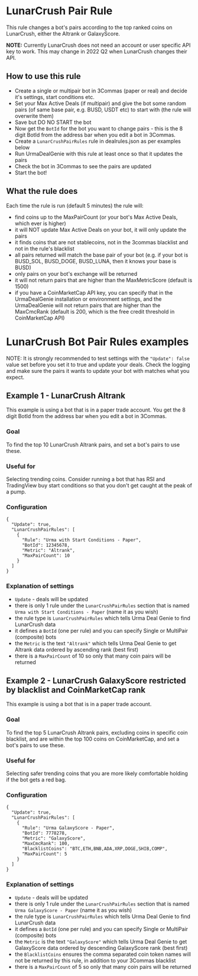 # LunarCrush Pair Rule
This rule changes a bot's pairs according to the top ranked coins on LunarCrush, either the Altrank or GalaxyScore. 

**NOTE:** Currently LunarCrush does not need an account or user specific API key to work. This may change in 2022 Q2 when LunarCrush changes their API.

## How to use this rule
- Create a single or multipair bot in 3Commas (paper or real) and decide it's settings, start conditions etc.
- Set your Max Active Deals (if multipair) and give the bot some random pairs (of same base pair, e.g. BUSD, USDT etc) to start with (the rule will overwrite them)
- Save but DO NO START the bot
- Now get the `BotId` for the bot you want to change pairs - this is the 8 digit BotId from the address bar when you edit a bot in 3Commas.
- Create a `LunarCrushPairRules` rule in dealrules.json as per examples below
- Run UrmaDealGenie with this rule at least once so that it updates the pairs
- Check the bot in 3Commas to see the pairs are updated
- Start the bot!

## What the rule does
Each time the rule is run (default 5 minutes) the rule will:
- find coins up to the MaxPairCount (or your bot's Max Active Deals, which ever is higher)
- it will NOT update Max Active Deals on your bot, it will only update the pairs
- it finds coins that are not stablecoins, not in the 3commas blacklist and not in the rule's blacklist
- all pairs returned will match the base pair of your bot (e.g. if your bot is BUSD_SOL, BUSD_DOGE, BUSD_LUNA, then it knows your base is BUSD)
- only pairs on your bot's exchange will be returned
- it will not return pairs that are higher than the MaxMetricScore (default is 1500)
- if you have a CoinMarketCap API key, you can specify that in the UrmaDealGenie installation or environment settings, and the UrmaDealGenie will not return pairs that are higher than the MaxCmcRank (default is 200, which is the free credit threshold in CoinMarketCap API)

# LunarCrush Bot Pair Rules examples

NOTE: It is strongly recommended to test settings with the `"Update": false` value set before you set it to true and update your deals. Check the logging and make sure the pairs it wants to update your bot with matches what you expect.

## Example 1 - LunarCrush Altrank 
This example is using a bot that is in a paper trade account. You get the 8 digit BotId from the address bar when you edit a bot in 3Commas.

### Goal
To find the top 10 LunarCrush Altrank pairs, and set a bot's pairs to use these.

### Useful for
Selecting trending coins. Consider running a bot that has RSI and TradingView buy start conditions so that you don't get caught at the peak of a pump.

### Configuration
```
{
  "Update": true,
  "LunarCrushPairRules": [
    {
      "Rule": "Urma with Start Conditions - Paper",
      "BotId": 12345678,
      "Metric": "Altrank",
      "MaxPairCount": 10
    }
  ]
}
```

### Explanation of settings
- `Update` - deals will be updated
- there is only 1 rule under the `LunarCrushPairRules` section that is named `Urma with Start Conditions - Paper` (name it as you wish)
- the rule type is `LunarCrushPairRules` which tells Urma Deal Genie to find LunarCrush data
- it defines a `BotId` (one per rule) and you can specify Single or MultiPair (composite) bots
- the `Metric` is the text `"Altrank"` which tells Urma Deal Genie to get Altrank data ordered by ascending rank (best first)
- there is a `MaxPairCount` of 10 so only that many coin pairs will be returned

## Example 2 - LunarCrush GalaxyScore restricted by blacklist and CoinMarketCap rank
This example is using a bot that is in a paper trade account.

### Goal
To find the top 5 LunarCrush Altrank pairs, excluding coins in specific coin blacklist, and are within the top 100 coins on CoinMarketCap, and set a bot's pairs to use these.

### Useful for
Selecting safer trending coins that you are more likely comfortable holding if the bot gets a red bag.

### Configuration
```
{
  "Update": true,
  "LunarCrushPairRules": [
    {
      "Rule": "Urma GalaxyScore - Paper",
      "BotId": 7778278,
      "Metric": "GalaxyScore",
      "MaxCmcRank": 100,
      "BlacklistCoins": "BTC,ETH,BNB,ADA,XRP,DOGE,SHIB,COMP",
      "MaxPairCount": 5
    }
  ]
}
```

### Explanation of settings
- `Update` - deals will be updated
- there is only 1 rule under the `LunarCrushPairRules` section that is named `Urma GalaxyScore - Paper` (name it as you wish)
- the rule type is `LunarCrushPairRules` which tells Urma Deal Genie to find LunarCrush data
- it defines a `BotId` (one per rule) and you can specify Single or MultiPair (composite) bots
- the `Metric` is the text `"GalaxyScore"` which tells Urma Deal Genie to get GalaxyScore data ordered by descending GalaxyScore rank (best first)
- the `BlacklistCoins` ensures the comma separated coin token names will not be returned by this rule, in addition to your 3Commas blacklist
- there is a `MaxPairCount` of 5 so only that many coin pairs will be returned
